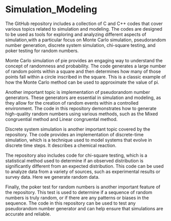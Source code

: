 # Simulation_Modeling
The GitHub repository includes a collection of C and C++ codes that cover various topics related to simulation and modeling. 
The codes are designed to be used as tools for exploring and analyzing different aspects of simulation,with a particular focus 
on Monte Carlo simulation, pseudorandom number generation, discrete system simulation, chi-square testing, and poker testing for random numbers.

Monte Carlo simulation of pie provides an engaging way to understand the concept of randomness and probability.
The code generates a large number of random points within a square and then determines how many of those points fall within a circle inscribed in the square.
This is a classic example of how the Monte Carlo method can be used to approximate the value of pi.

Another important topic is implementation of pseudorandom number generators. These generators are essential in simulation and modeling, 
as they allow for the creation of random events within a controlled environment. The code in this repository demonstrates how to generate high-quality random numbers 
using various methods, such as the Mixed congruential method and Linear congruental method.

Discrete system simulation is another important topic covered by the repository. The code provides an implementation of discrete-time simulation, which is a technique 
used to model systems that evolve in discrete time steps. It describes a chemical reaction.

The repository also includes code for chi-square testing, which is a statistical method used to determine if an observed distribution is significantly different from an
expected distribution. This code can be used to analyze data from a variety of sources, such as experimental results or survey data. Here we generate random data.

Finally, the poker test for random numbers is another important feature of the repository. This test is used to determine if a sequence of random numbers is truly random,
or if there are any patterns or biases in the sequence. The code in this repository can be used to test any pseudorandom number generator and can help ensure that
simulations are accurate and reliable.


